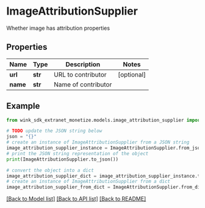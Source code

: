 # ImageAttributionSupplier

Whether image has attribution properties

## Properties

Name | Type | Description | Notes
------------ | ------------- | ------------- | -------------
**url** | **str** | URL to contributor | [optional] 
**name** | **str** | Name of contributor | 

## Example

```python
from wink_sdk_extranet_monetize.models.image_attribution_supplier import ImageAttributionSupplier

# TODO update the JSON string below
json = "{}"
# create an instance of ImageAttributionSupplier from a JSON string
image_attribution_supplier_instance = ImageAttributionSupplier.from_json(json)
# print the JSON string representation of the object
print(ImageAttributionSupplier.to_json())

# convert the object into a dict
image_attribution_supplier_dict = image_attribution_supplier_instance.to_dict()
# create an instance of ImageAttributionSupplier from a dict
image_attribution_supplier_from_dict = ImageAttributionSupplier.from_dict(image_attribution_supplier_dict)
```
[[Back to Model list]](../README.md#documentation-for-models) [[Back to API list]](../README.md#documentation-for-api-endpoints) [[Back to README]](../README.md)


